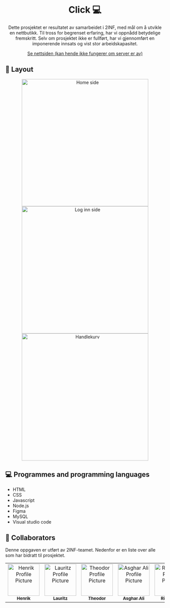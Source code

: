 
<h1 align="center" style="font-weight: bold;">Click 💻</h1>


<p align="center">Dette prosjektet er resultatet av samarbeidet i  2INF, med mål om å utvikle en nettbutikk. Til tross for begrenset erfaring, har vi oppnådd betydelige fremskritt. Selv om prosjektet ikke er fullført, har vi gjennomført en imponerende innsats og vist stor arbeidskapasitet.</p>


<p align="center">
<a href="http://193.213.190.218:32768/#">Se nettsiden (kan hende ikke fungerer om server er av)</a>
</p>

<h2 id="layout">🎨 Layout</h2>

<p align="center">

<img src="https://i.postimg.cc/Z5q6LSjx/screencapture-193-213-190-218-32768-2025-01-21-12-50-47.png" alt="Home side" width="400px">
<img src="https://i.postimg.cc/W4BrjJV5/screencapture-193-213-190-218-32768-Log-INN-html-2025-01-21-12-52-36.png" alt="Log inn side" width="400px">
<img src="https://i.postimg.cc/05dmRQBC/screencapture-193-213-190-218-32768-shopping-cart-html-2025-01-21-12-53-40.png" alt="Handlekurv " width="400px">
</p>

<h2 id="technologies">💻 Programmes and programming languages</h2>

- HTML 
- CSS
- Javascript
- Node.js
- Figma
- MySQL
- Visual studio code

<h2 id="colab">🤝 Collaborators</h2>

<p>Denne oppgaven er utført av 2INF-teamet. Nedenfor er en liste over alle som har bidratt til prosjektet.</p>
<table>
<tr>

<td align="center">
<a href="https://github.com/on200w">
<img src="https://i.postimg.cc/W4gzGYR7/Default-pfp.jpg" width="100px;" alt="Henrik Profile Picture"/><br>
<sub>
<b>Henrik</b>
</sub>
</a>
</td>

<td align="center">
<a href="https://github.com/lauritz07">
<img src="https://i.postimg.cc/W4gzGYR7/Default-pfp.jpg" width="100px;" alt="Lauritz  Profile Picture"/><br>
<sub>
<b>Lauritz </b>
</sub>
</a>
</td>

<td align="center">
<a href="https://github.com/Helios20pog">
<img src="https://i.postimg.cc/W4gzGYR7/Default-pfp.jpg" width="100px;" alt="Theodor  Profile Picture"/><br>
<sub>
<b>Theodor </b>
</sub>
</a>
</td>

<td align="center">
<a href="https://github.com/AliOfcourse">
<img src="https://i.postimg.cc/W4gzGYR7/Default-pfp.jpg" width="100px;" alt="Asghar Ali Profile Picture"/><br>
<sub>
<b>Asghar Ali</b>
</sub>
</a>
</td>

<td align="center">
<a href="https://github.com/Moaninghamster0">
<img src="https://i.postimg.cc/W4gzGYR7/Default-pfp.jpg" width="100px;" alt="Rimantas  Profile Picture"/><br>
<sub>
<b>Rimantas </b>
</sub>
</a>
</td>

<td align="center">
<a href="">
<img src="https://i.postimg.cc/W4gzGYR7/Default-pfp.jpg" width="100px;" alt="Vilde Profile Picture"/><br>
<sub>
<b>Vilde</b>
</sub>
</a>
</td>

<td align="center">
<a href="https://github.com/JojoChad">
<img src="https://i.postimg.cc/W4gzGYR7/Default-pfp.jpg" width="100px;" alt="Hadrian Profile Picture"/><br>
<sub>
<b>Hadrian</b>
</sub>
</a>
</td>

<td align="center">
<a href="">
<img src="https://i.postimg.cc/W4gzGYR7/Default-pfp.jpg" width="100px;" alt="Santina  Profile Picture"/><br>
<sub>
<b>Santina </b>
</sub>
</a>
</td>

<td align="center">
<a href="">
<img src="https://i.postimg.cc/W4gzGYR7/Default-pfp.jpg" width="100px;" alt="Aurora  Profile Picture"/><br>
<sub>
<b>Aurora </b>
</sub>
</a>
</td>

<td align="center">
<a href="">
<img src="https://i.postimg.cc/W4gzGYR7/Default-pfp.jpg" width="100px;" alt="Kachasit Profile Picture"/><br>
<sub>
<b>Kachasit</b>
</sub>
</a>
</td>

</tr>
</table>
